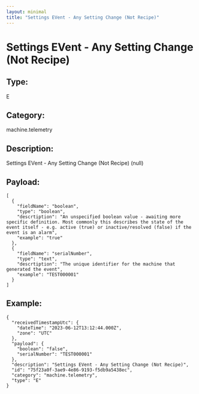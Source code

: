 ```yaml
---
layout: minimal
title: "Settings EVent - Any Setting Change (Not Recipe)"
---
```


# Settings EVent - Any Setting Change (Not Recipe)

## Type:

E

## Category:

machine.telemetry

## Description: 

Settings EVent - Any Setting Change (Not Recipe) (null)

## Payload:

```
[
  {
    "fieldName": "boolean",
    "type": "boolean",
    "descrtiption": "An unspecified boolean value - awaiting more specific definition. Most commonly this describes the state of the event itself - e.g. active (true) or inactive/resolved (false) if the event is an alarm",
    "example": "true"
  },
  {
    "fieldName": "serialNumber",
    "type": "text",
    "descrtiption": "The unique identifier for the machine that generated the event",
    "example": "TEST000001"
  }
]
```

## Example:

```
{
  "receivedTimestampUtc": {
    "dateTime": "2023-06-12T13:12:44.000Z",
    "zone": "UTC"
  },
  "payload": {
    "boolean": "false",
    "serialNumber": "TEST000001"
  },
  "description": "Settings EVent - Any Setting Change (Not Recipe)",
  "id": "75f23a0f-3ae9-4e86-9193-f5db9a5438ec",
  "category": "machine.telemetry",
  "type": "E"
}
```
